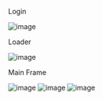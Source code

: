 Login </br>

![image](https://user-images.githubusercontent.com/82195641/200374645-40795d39-1603-4ae1-beb2-0e1c148de03c.png) </br>




Loader </br>

![image](https://user-images.githubusercontent.com/82195641/200374937-1ac4176c-130e-412b-999f-1353c4ca73ca.png) </br>




Main Frame </br>

![image](https://user-images.githubusercontent.com/82195641/200375185-18365065-d082-4292-8b9e-1813afb3e1e5.png)
![image](https://user-images.githubusercontent.com/82195641/200375299-982ff23c-1cf7-48da-a562-5f6f18ca9b4f.png)
![image](https://user-images.githubusercontent.com/82195641/200375537-2a4cdcee-217e-4413-8016-1e26559c81c5.png)







